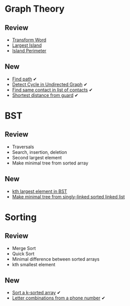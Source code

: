# Graph Theory

## Review

- [Transform Word](https://github.com/parkyngj/algos/blob/master/graphs/transform_word.rb)
- [Largest Island](https://github.com/parkyngj/algos/blob/master/graphs/largest_island.rb)
- [Island Perimeter](https://github.com/parkyngj/algos/blob/master/arrays/island_perimeter.rb)

## New

- [Find path](http://www.geeksforgeeks.org/applications-of-depth-first-search/) ✔
- [Detect Cycle in Undirected Graph](http://www.geeksforgeeks.org/detect-cycle-undirected-graph/) ✔
- [Find same contact in list of contacts](http://www.geeksforgeeks.org/find-same-contacts-in-a-list-of-contacts/) ✔
- [Shortest distance from guard](http://www.geeksforgeeks.org/find-shortest-distance-guard-bank/) ✔

# BST

## Review

- Traversals
- Search, insertion, deletion
- Second largest element
- Make minimal tree from sorted array

## New

- [kth largest element in BST](http://www.geeksforgeeks.org/kth-smallest-element-in-bst-using-o1-extra-space/)
- [Make minimal tree from singly-linked sorted linked list](http://www.geeksforgeeks.org/sorted-linked-list-to-balanced-bst/)

# Sorting

## Review

- Merge Sort
- Quick Sort
- Minimal difference between sorted arrays
- kth smallest element

## New

- [Sort a k-sorted array](http://www.geeksforgeeks.org/nearly-sorted-algorithm/) ✔
- [Letter combinations from a phone number](http://stackoverflow.com/questions/2344496/how-can-i-print-out-all-possible-letter-combinations-a-given-phone-number-can-re) ✔
